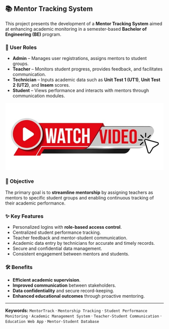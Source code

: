 ## 📚 Mentor Tracking System

This project presents the development of a **Mentor Tracking System** aimed at enhancing academic monitoring in a semester-based **Bachelor of Engineering (BE)** program.

### 👥 User Roles
- **Admin** – Manages user registrations, assigns mentors to student groups.
- **Teacher** – Monitors student progress, provides feedback, and facilitates communication.
- **Technician** – Inputs academic data such as **Unit Test 1 (UT1)**, **Unit Test 2 (UT2)**, and **Insem** scores.
- **Student** – Views performance and interacts with mentors through communication modules.

[![Watch the video](https://github.com/VivekPatil-2006/MentorTrack-PBL/blob/main/watch_button.jpg)]([https://youtu.be/your_video_id](https://youtu.be/4O6QqK-Hpek?si=-qFLKjfShYZpQ3sK))


### 🎯 Objective
The primary goal is to **streamline mentorship** by assigning teachers as mentors to specific student groups and enabling continuous tracking of their academic performance.

### ✨ Key Features
- Personalized logins with **role-based access control**.
- Centralized student performance tracking.
- Teacher feedback and mentor-student communication.
- Academic data entry by technicians for accurate and timely records.
- Secure and confidential data management.
- Consistent engagement between mentors and students.

### 🛠 Benefits
- **Efficient academic supervision**.
- **Improved communication** between stakeholders.
- **Data confidentiality** and secure record-keeping.
- **Enhanced educational outcomes** through proactive mentoring.

---

**Keywords:** `MentorTrack` · `Mentorship Tracking` · `Student Performance Monitoring` · `Academic Management System` · `Teacher-Student Communication` · `Education Web App` · `Mentor-Student Database`
